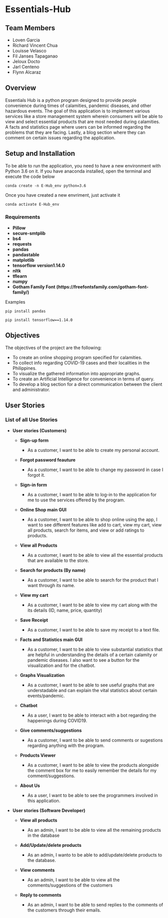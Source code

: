 # Essentials-Hub

## Team Members
- Loven Garcia
- Richard Vincent Chua
- Louisse Velasco
- Fil Janses Tapaganao
- Jeloux Docto
- Jarl Centeno
- Flynn Alcaraz

## Overview

Essentials Hub is a python program designed to provide people convenience during times of calamities, pandemic diseases, and other hazardous events. The goal of this application is to implement various services like a store management system wherein consumers will be able to view and select essential products that are most needed during calamities. A facts and statistics page where users can be informed regarding the problems that they are facing. Lastly, a blog section where they can comment on certain issues regarding the application. 

## Setup and Installation

To be able to run the application, you need to have a new environment with Python 3.6 on it. 
If you have anaconda installed, open the terminal and execute the code below
```
conda create -n E-Hub_env python=3.6
```

Once you have created a new envriment, just activate it
```
conda activate E-Hub_env
```

### Requirements

<ul><li> <b>Pillow</b></li>
<li> <b>secure-smtplib</b></li>
<li> <b>bs4</b></li>
<li> <b>requests</b></li>
<li> <b>pandas</b></li>
<li> <b>pandastable</b></li>
<li> <b>matplotlib</b></li>
<li> <b>tensorflow version1.14.0</b></li>
<li> <b>nltk</b></li>
<li> <b>tflearn</b></li>
<li> <b>numpy</b></li>
<li> <b>Gotham Family Font (https://freefontsfamily.com/gotham-font-family/)</b></li></ul>

Examples
```
pip install pandas
```
```
pip install tensorflow==1.14.0
```

## Objectives

The objectives of the project are the following:
- To create an online shopping program specified for calamities.
- To collect info regarding COVID-19 cases and their localities in the Philippines.
- To visualize the gathered information into appropriate graphs.
- To create an Artificial Intelligence for convenience in terms of query.
- To develop a blog section for a direct communication between the client and administrator.

## User Stories

### List of all Use Stories

- **User stories (Customers)**
  + **Sign-up form**
    + As a customer, I want to be able to create my personal account.
  + **Forgot password feauture**
    + As a customer, I want to be able to change my password in case I forgot it.
  + **Sign-in form**
    + As a customer, I want to be able to log-in to the application for me to use the services offered by the program.
   
  + **Online Shop main GUI**
    + As a customer, I want to be able to shop online using the app, I want to see different features like add to cart, view my cart, view all products, search for items, and view or add ratings to products.
  + **View all Products**
    + As a customer, I want to be able to view all the essential products that are available to the store.
  + **Search for products (By name)**
    + As a customer, I want to be able to search for the product that I want through its name.
  + **View my cart**
    + As a customer, I want to be able to view my cart along with the its details (ID, name, price, quantity)
  + **Save Receipt**
    + As a customer, I want to be able to save my receipt to a text file.
  + **Facts and Statistics main GUI**
    + As a customer, I want to be able to view substantial statistics that are helpful in understanding the details of a certain calamity or pandemic diseases. I also want to see a button for the visualization and for the chatbot.
  + **Graphs Visualization**
    + As a customer, I want to be able to see useful graphs that are understadable and can explain the vital statistics about certain events/pandemic.
  + **Chatbot**
    + As a user, I want to be able to interact with a bot regarding the happenings during COVID19.
    
  + **Give comments/suggestions**
    + As a customer, I want to be able to send comments or sugestions regarding anything with the program. 
  + **Products Viewer**
    + As a customer, I want to be able to view the products alongside the comment box for me to easily remember the details for my comment/suggestions.
   
  + **About Us**
    + As a user, I want to be able to see the programmers involved in this application.
    
    
- **User stories (Software Developer)**
  + **View all products**
    + As an admin, I want to be able to view all the remaining products in the database
  + **Add/Update/delete products**
    + As an admin, I wanto to be able to add/update/delete products to the database.

  + **View comments**
    + As an admin, I want to be able to view all the comments/suggestions of the customers
  + **Reply to comments**
    + As an admin, I want to be able to send  replies to the comments of the customers through their emails.
